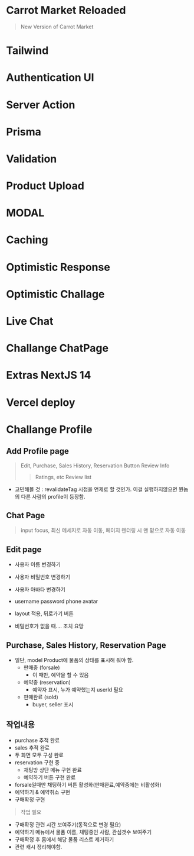 # Carrot Market Reloaded

> New Version of Carrot Market

# Tailwind

# Authentication UI

# Server Action

# Prisma

# Validation

# Product Upload

# MODAL

# Caching

# Optimistic Response

# Optimistic Challage

# Live Chat

# Challange ChatPage

# Extras NextJS 14

# Vercel deploy

# Challange Profile

## Add Profile page

> Edit, Purchase, Sales History, Reservation Button
> Review Info
>
> > Ratings, etc
> > Review list

- 고민해볼 것 : revalidateTag 시점을 언제로 할 것인가. 이걸 실행하지않으면 뭔놈의 다른 사람의 profile이 등장함.

## Chat Page

> input focus, 최신 메세지로 자동 이동, 페이지 렌더링 시 맨 밑으로 자동 이동

## Edit page

- 사용자 이름 변경하기
- 사용자 비밀번호 변경하기
- 사용자 아바타 변경하기
- username password phone avatar
- layout 적용, 뒤로가기 버튼

- 비밀번호가 없을 때.... 조치 요망

## Purchase, Sales History, Reservation Page

- 일단, model Product에 물품의 상태를 표시해 줘야 함.
  - 판매중 (forsale)
    - 이 때만, 예약을 할 수 있음
  - 예약중 (reservation)
    - 예약자 표시, 누가 예약했는지 userId 필요
  - 판매완료 (sold)
    - buyer, seller 표시

## 작업내용

- purchase 추적 완료
- sales 추적 완료
- 두 화면 모두 구성 완료
- reservation 구현 중
  - 채팅방 상단 메뉴 구현 완료
  - 예약하기 버튼 구현 완료
- forsale일때만 채팅하기 버튼 활성화(판매완료,예약중에는 비활성화)
- 예약하기 & 예약취소 구현
- 구매확정 구현

> 작업 필요

- 구매확정 관련 시간 보여주기(동적으로 변경 필요)
- 예약하기 메뉴에서 물품 이름, 채팅중인 사람, 관심갯수 보여주기
- 구매확정 후 홈에서 해당 물품 리스트 제거하기
- 관련 캐시 정리해야함.

